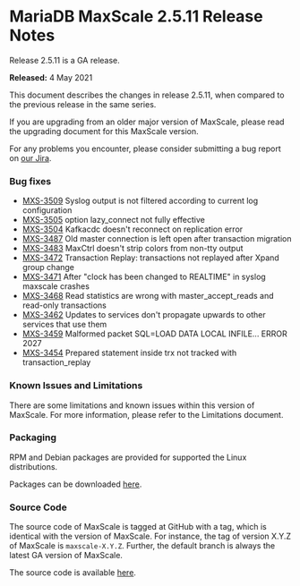 # MariaDB MaxScale 2.5.11 Release Notes

Release 2.5.11 is a GA release.

**Released:** 4 May 2021

This document describes the changes in release 2.5.11, when compared to the previous release in the same series.

If you are upgrading from an older major version of MaxScale, please read the upgrading document for this MaxScale version.

For any problems you encounter, please consider submitting a bug report on [our Jira](https://jira.mariadb.org/projects/MXS).

### Bug fixes

* [MXS-3509](https://jira.mariadb.org/browse/MXS-3509) Syslog output is not filtered according to current log configuration
* [MXS-3505](https://jira.mariadb.org/browse/MXS-3505) option lazy\_connect not fully effective
* [MXS-3504](https://jira.mariadb.org/browse/MXS-3504) Kafkacdc doesn't reconnect on replication error
* [MXS-3487](https://jira.mariadb.org/browse/MXS-3487) Old master connection is left open after transaction migration
* [MXS-3483](https://jira.mariadb.org/browse/MXS-3483) MaxCtrl doesn't strip colors from non-tty output
* [MXS-3472](https://jira.mariadb.org/browse/MXS-3472) Transaction Replay: transactions not replayed after Xpand group change
* [MXS-3471](https://jira.mariadb.org/browse/MXS-3471) After "clock has been changed to REALTIME" in syslog maxscale crashes
* [MXS-3468](https://jira.mariadb.org/browse/MXS-3468) Read statistics are wrong with master\_accept\_reads and read-only transactions
* [MXS-3462](https://jira.mariadb.org/browse/MXS-3462) Updates to services don't propagate upwards to other services that use them
* [MXS-3459](https://jira.mariadb.org/browse/MXS-3459) Malformed packet SQL=LOAD DATA LOCAL INFILE... ERROR 2027
* [MXS-3454](https://jira.mariadb.org/browse/MXS-3454) Prepared statement inside trx not tracked with transaction\_replay

### Known Issues and Limitations

There are some limitations and known issues within this version of MaxScale. For more information, please refer to the Limitations document.

### Packaging

RPM and Debian packages are provided for supported the Linux distributions.

Packages can be downloaded [here](https://mariadb.com/downloads/#mariadb_platform-mariadb_maxscale).

### Source Code

The source code of MaxScale is tagged at GitHub with a tag, which is identical with the version of MaxScale. For instance, the tag of version X.Y.Z of MaxScale is `maxscale-X.Y.Z`. Further, the default branch is always the latest GA version of MaxScale.

The source code is available [here](https://github.com/mariadb-corporation/MaxScale).
